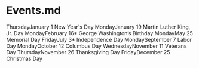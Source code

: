 # Events.md

ThursdayJanuary 1
New Year's Day
MondayJanuary 19
Martin Luther King, Jr. Day
MondayFebruary 16*
George Washington’s Birthday
MondayMay 25
Memorial Day
FridayJuly 3*
Independence Day
MondaySeptember 7
Labor Day
MondayOctober 12
Columbus Day
WednesdayNovember 11
Veterans Day
ThursdayNovember 26
Thanksgiving Day
FridayDecember 25
Christmas Day
